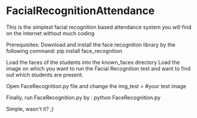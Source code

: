 # FacialRecognitionAttendance
This is the simplest facial recognition based attendance system you will find on the internet without much coding

Prerequisites:
Download and install the face recognition library by the following command:
pip install face_recognition

Load the faces of the students into the known_faces directory
Load the image on which you want to run the Facial Recognition test and want to find out which students are present.

Open FaceRecognition.py file and change the img_test = #your test image

Finally, run FaceRecognition.py by :
python FaceRecognition.py

Simple, wasn't it? ;)
